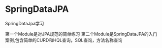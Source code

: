 # SpringDataJPA
SpringDataJpa学习

第一个Module是对JPA规范的简单练习
第二个Module是SpringDataJPA的入门案例,包含简单的CURD和HQL查询，SQL查询，方法名称查询
